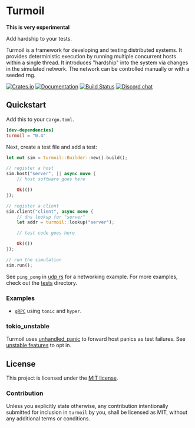 # Turmoil

**This is very experimental**

Add hardship to your tests.

Turmoil is a framework for developing and testing distributed systems. It
provides deterministic execution by running multiple concurrent hosts within
a single thread. It introduces "hardship" into the system via changes in the
simulated network. The network can be controlled manually or with a seeded rng.

[![Crates.io][crates-badge]][crates-url]
[![Documentation][docs-badge]][docs-url]
[![Build Status][actions-badge]][actions-url]
[![Discord chat][discord-badge]][discord-url]

[crates-badge]: https://img.shields.io/crates/v/turmoil.svg
[crates-url]: https://crates.io/crates/turmoil
[docs-badge]: https://docs.rs/turmoil/badge.svg
[docs-url]: https://docs.rs/turmoil
[actions-badge]: https://github.com/tokio-rs/turmoil/actions/workflows/rust.yml/badge.svg?branch=main
[actions-url]: https://github.com/tokio-rs/turmoil/actions?query=workflow%3ACI+branch%3Amain
[discord-badge]: https://img.shields.io/discord/500028886025895936.svg?logo=discord&style=flat-square
[discord-url]: https://discord.com/channels/500028886025895936/628283075398467594

## Quickstart

Add this to your `Cargo.toml`.

```toml
[dev-dependencies]
turmoil = "0.4"
```

Next, create a test file and add a test:

```rust
let mut sim = turmoil::Builder::new().build();

// register a host
sim.host("server", || async move {
    // host software goes here

    Ok(())
});

// register a client
sim.client("client", async move {
    // dns lookup for "server"
    let addr = turmoil::lookup("server");

    // test code goes here

    Ok(())
});

// run the simulation
sim.run();
```

See `ping_pong` in [udp.rs](tests/udp.rs) for a networking example. For more
examples, check out the [tests](tests) directory.

### Examples

- [`gRPC`](https://github.com/tokio-rs/turmoil/blob/master/examples/grpc) using
    `tonic` and `hyper`.

### tokio_unstable

Turmoil uses [unhandled_panic] to forward host panics as test failures. See
[unstable features] to opt in.

[unhandled_panic]: https://docs.rs/tokio/latest/tokio/runtime/struct.Builder.html#method.unhandled_panic
[unstable features]: https://docs.rs/tokio/latest/tokio/#unstable-features

## License

This project is licensed under the [MIT license](LICENSE).

### Contribution

Unless you explicitly state otherwise, any contribution intentionally
submitted for inclusion in `turmoil` by you, shall be licensed as MIT,
without any additional terms or conditions.
